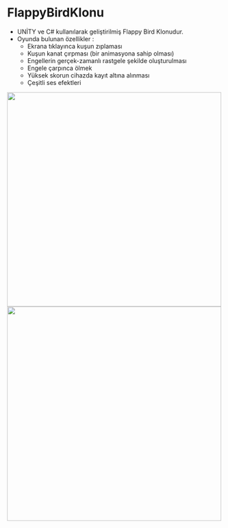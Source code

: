 # FlappyBirdKlonu
- UNİTY ve C# kullanılarak geliştirilmiş Flappy Bird Klonudur.
- Oyunda bulunan özellikler :
  * Ekrana tıklayınca kuşun zıplaması
  * Kuşun kanat çırpması (bir animasyona sahip olması)
  * Engellerin gerçek-zamanlı rastgele şekilde oluşturulması
  * Engele çarpınca ölmek
  * Yüksek skorun cihazda kayıt altına alınması
  * Çeşitli ses efektleri
  
<img src="https://user-images.githubusercontent.com/77548014/121612210-975d1e00-ca62-11eb-89fb-a10fee21e0dc.png" width="500"/>
<img src="https://user-images.githubusercontent.com/77548014/121612212-97f5b480-ca62-11eb-8ffd-465fbe012af3.png" width="500"/>
